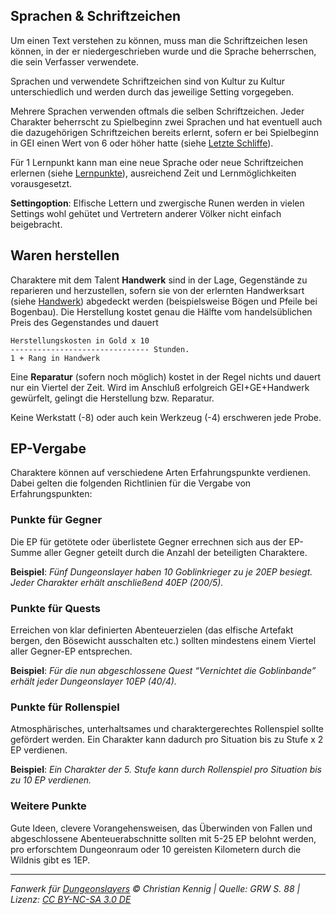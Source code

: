 ## Sprachen & Schriftzeichen

Um einen Text verstehen zu können, muss man die Schriftzeichen lesen können, in der er niedergeschrieben wurde und die Sprache beherrschen, die sein Verfasser verwendete.

Sprachen und verwendete Schriftzeichen sind von Kultur zu Kultur unterschiedlich und werden durch das jeweilige Setting vorgegeben.

Mehrere Sprachen verwenden oftmals die selben Schriftzeichen. Jeder Charakter beherrscht zu Spielbeginn zwei Sprachen und hat eventuell auch die dazugehörigen Schriftzeichen bereits erlernt, sofern er bei Spielbeginn in GEI einen Wert von 6 oder höher hatte (siehe [Letzte Schliffe](charaktere-charaktererschaffung.md#10-letzte-schliffe)).

Für 1 Lernpunkt kann man eine neue Sprache oder neue Schriftzeichen erlernen
(siehe [Lernpunkte](charaktere-erfahrung.md#lernpunkte)), ausreichend Zeit und Lernmöglichkeiten vorausgesetzt.

**Settingoption**: Elfische Lettern und zwergische Runen werden in vielen Settings wohl gehütet und Vertretern anderer Völker nicht einfach beigebracht.

## Waren herstellen

Charaktere mit dem Talent **Handwerk** sind in der Lage, Gegenstände zu reparieren und herzustellen, sofern sie von der erlernten Handwerksart (siehe [Handwerk](talente/handwerk.md)) abgedeckt werden (beispielsweise Bögen und Pfeile bei Bogenbau). Die Herstellung kostet genau die Hälfte vom handelsüblichen Preis des Gegenstandes und dauert

    Herstellungskosten in Gold x 10
    ------------------------------- Stunden.
    1 + Rang in Handwerk

Eine **Reparatur** (sofern noch möglich) kostet in der Regel nichts und dauert nur ein Viertel der Zeit. Wird im Anschluß erfolgreich GEI+GE+Handwerk gewürfelt, gelingt die Herstellung bzw. Reparatur.

Keine Werkstatt (-8) oder auch kein Werkzeug (-4) erschweren jede Probe.

## EP-Vergabe

Charaktere können auf verschiedene Arten Erfahrungspunkte verdienen. Dabei gelten die folgenden Richtlinien für die Vergabe von Erfahrungspunkten:

### Punkte für Gegner

Die EP für getötete oder überlistete Gegner errechnen sich aus der EP-Summe aller Gegner geteilt durch die Anzahl der beteiligten Charaktere.

**Beispiel**: _Fünf Dungeonslayer haben 10 Goblinkrieger zu je 20EP besiegt. Jeder Charakter erhält anschließend 40EP (200/5)._

### Punkte für Quests

Erreichen von klar definierten Abenteuerzielen (das elfische Artefakt bergen, den Bösewicht ausschalten etc.) sollten mindestens einem Viertel aller Gegner-EP entsprechen.

**Beispiel**: _Für die nun abgeschlossene Quest “Vernichtet die Goblinbande” erhält jeder Dungeonslayer 10EP (40/4)._

### Punkte für Rollenspiel

Atmosphärisches, unterhaltsames und charaktergerechtes Rollenspiel sollte gefördert werden. Ein Charakter kann dadurch pro Situation bis zu Stufe x 2 EP verdienen.

**Beispiel**: _Ein Charakter der 5. Stufe kann durch Rollenspiel pro Situation bis zu 10 EP verdienen._

### Weitere Punkte

Gute Ideen, clevere Vorangehensweisen, das Überwinden von Fallen und abgeschlossene Abenteuerabschnitte sollten mit 5-25 EP belohnt werden, pro erforschtem Dungeonraum oder 10 gereisten Kilometern durch die Wildnis gibt es 1EP.

---

_Fanwerk für [Dungeonslayers](https://www.dungeonslayers.net/) © Christian Kennig | Quelle: GRW S. 88 | Lizenz: [CC BY-NC-SA 3.0 DE](https://creativecommons.org/licenses/by-nc-sa/3.0/de/)_
